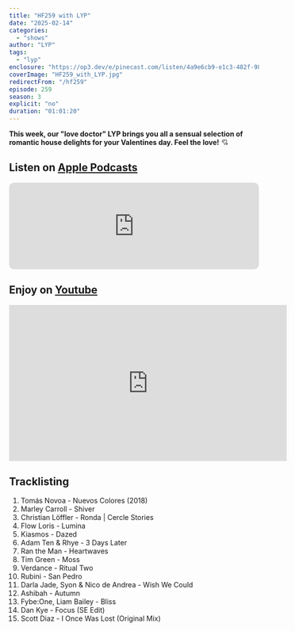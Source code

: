 ```yaml
---
title: "HF259 with LYP"
date: "2025-02-14"
categories:
  - "shows"
author: "LYP"
tags:
  - "lyp"
enclosure: "https://op3.dev/e/pinecast.com/listen/4a9e6cb9-e1c3-482f-9833-bb5239ac1f5c.mp3?source=rss&ext=asset.mp3 88494745 audio/mpeg"
coverImage: "HF259_with_LYP.jpg"
redirectFrom: "/hf259"
episode: 259
season: 3
explicit: "no"
duration: "01:01:20"
---
```

**This week, our "love doctor" LYP brings you all a sensual selection of romantic house delights for your Valentines day. Feel the love!** 💘

## Listen on [Apple Podcasts](https://podcasts.apple.com/gb/podcast/hf259-with-lyp-14-feb-2025/id355833875?i=1000692136428)

<iframe allow="autoplay *; encrypted-media *; fullscreen *; clipboard-write" frameborder="0" height="175" style="width:100%;max-width:660px;overflow:hidden;border-radius:10px;" sandbox="allow-forms allow-popups allow-same-origin allow-scripts allow-storage-access-by-user-activation allow-top-navigation-by-user-activation" src="https://embed.podcasts.apple.com/gb/podcast/hf259-with-lyp-14-feb-2025/id355833875?i=1000692136428"></iframe>

## Enjoy on [Youtube](https://youtu.be/kRrZqoVL1sE?si=4ITb-qvC_1uW3vJZ)

<iframe width="560" height="315" src="https://www.youtube.com/embed/kRrZqoVL1sE?si=4ITb-qvC_1uW3vJZ" title="YouTube video player" frameborder="0" allow="accelerometer; autoplay; clipboard-write; encrypted-media; gyroscope; picture-in-picture; web-share" referrerpolicy="strict-origin-when-cross-origin" allowfullscreen></iframe>

## Tracklisting

1. Tomás Novoa - Nuevos Colores (2018)
2. Marley Carroll - Shiver
3. Christian Löffler - Ronda | Cercle Stories
4. Flow Loris - Lumina
5. Kiasmos - Dazed
6. Adam Ten & Rhye - 3 Days Later
7. Ran the Man - Heartwaves
8. Tim Green - Moss
9. Verdance - Ritual Two
10. Rubini - San Pedro
11. Darla Jade, Syon & Nico de Andrea - Wish We Could
12. Ashibah - Autumn
13. Fybe:One, Liam Bailey - Bliss
14. Dan Kye - Focus (SE Edit)
15. Scott Diaz - I Once Was Lost (Original Mix)
